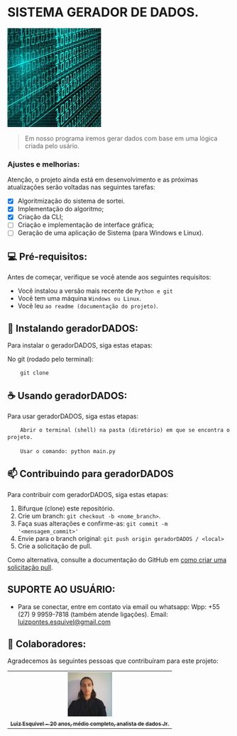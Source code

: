 # SISTEMA GERADOR DE DADOS.

<img src="dados.png" alt="exemplo imagem">

> Em nosso programa iremos gerar dados com base em uma lógica criada pelo usário.

### Ajustes e melhorias:

Atenção, o projeto ainda está em desenvolvimento e as próximas atualizações serão voltadas nas seguintes tarefas:

- [x] Algoritmização do sistema de sortei.
- [x] Implementação do algoritmo;
- [x] Criação da CLI;
- [ ] Criação e implementação de interface gráfica;
- [ ] Geração de uma aplicação de Sistema (para Windows e Linux).

## 💻 Pré-requisitos:

Antes de começar, verifique se você atende aos seguintes requisitos:
* Você instalou a versão mais recente de `Python e git`
* Você tem uma máquina `Windows ou Linux`.
* Você leu `ao readme (documentação do projeto)`.

## 🚀 Instalando geradorDADOS:

Para instalar o geradorDADOS, siga estas etapas:

No git (rodado pelo terminal):
```
    git clone 
```

## ☕ Usando geradorDADOS:

Para usar geradorDADOS, siga estas etapas:

```
    Abrir o terminal (shell) na pasta (diretório) em que se encontra o projeto.

    Usar o comando: python main.py
```

## 📫 Contribuindo para geradorDADOS
Para contribuir com geradorDADOS, siga estas etapas:

1. Bifurque (clone) este repositório.
2. Crie um branch: `git checkout -b <nome_branch>`.
3. Faça suas alterações e confirme-as: `git commit -m '<mensagem_commit>'`
4. Envie para o branch original: `git push origin geradorDADOS / <local>`
5. Crie a solicitação de pull.

Como alternativa, consulte a documentação do GitHub em [como criar uma solicitação pull](https://help.github.com/en/github/collaborating-with-issues-and-pull-requests/creating-a-pull-request).

## SUPORTE AO USUÁRIO:
- Para se conectar, entre em contato via email ou whatsapp:
    Wpp: +55 (27) 9 9959-7818 (também atende ligações).
    Email: luizpontes.esquivel@gmail.com

## 🤝 Colaboradores:

Agradecemos às seguintes pessoas que contribuíram para este projeto:

<table>
  <tr>
    <td align="center">
      <a href="#">
        <img src="luiz.png" width="100px;" alt="Foto de Luiz Esquivel"/><br>
        <sub>
          <b>Luiz Esquivel - 20 anos, médio completo, analista de dados Jr.</b>
        </sub>
      </a>
    </td>
  </tr>
</table>